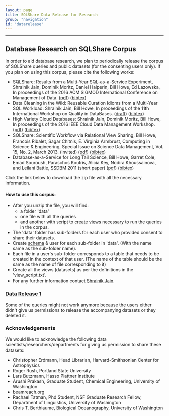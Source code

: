 ```yaml
---
layout: page
title: SQLShare Data Release for Research
group: "navigation"
id: "datarelease"
---
```

______________________________________________
## Database Research on SQLShare Corpus

In order to aid database research, we plan to periodically release the corpus of SQLShare queries and public datasets (for the consenting users only). If you plan on using this corpus, please cite the following works:

* SQLShare: Results from a Multi-Year SQL-as-a-Service Experiment, Shrainik Jain, Dominik Moritz, Daniel Halperin, Bill Howe, Ed Lazowska, In proceedings of the 2016 ACM SIGMOD International Conference on Management of Data. ([pdf](https://uwescience.github.io/sqlshare/pdfs/sqlshare_shrainik.pdf)) ([bibtex](https://www.dropbox.com/s/439z6x731o2pzz7/self-bibtex.txt?dl=0))
* Data Cleaning in the Wild: Reusable Curation Idioms from a Multi-Year SQL Workload: Shrainik Jain, Bill Howe, In proceedings of the 11th International Workshop on Quality in DataBases. ([draft](http://homes.cs.washington.edu/~shrainik/papers/QDB2016-datacleaning.pdf)) ([bibtex](https://www.dropbox.com/s/h9m2uyhmfqegkcf/self.txt?dl=0))
* High Variety Cloud Databases: Shrainik Jain, Dominik Moritz, Bill Howe, In proceedings of the 2016 IEEE Cloud Data Management Workshop. ([pdf](https://uwescience.github.io/sqlshare/pdfs/ICDE16_research_5.pdf)) ([bibtex](https://www.dropbox.com/s/mojjdjwhc0tz06k/self-bibtex.txt?dl=0))
* SQLShare: Scientiﬁc Workﬂow via Relational View Sharing, Bill Howe, Francois Ribalet, Sagar Chitnis, E. Virginia Armbrust, Computing in Science & Engineering, Special Issue on Science Data Management, Vol. 15, No. 2, March 2013. (invited) ([pdf](http://escience.washington.edu/sites/default/files/howe_sqlshare_cise_2013.pdf)) ([bibtex](https://uwescience.github.io/sqlshare/real_time_colab_cite.txt))
* Database-as-a-Service for Long Tail Science, Bill Howe, Garret Cole, Emad Souroush, Paraschos Koutris, Alicia Key, Nodira Khoussainova, and Leilani Battle, SSDBM 2011 (short paper)  ([pdf](http://escience.washington.edu/sites/default/files/sqlshare_ssdbm2011.pdf)) ([bibtex](http://www.cs.washington.edu/homes/billhowe/bib/howe_ssdbm2011.bib))

Click the link below to download the zip file with all the necessary information.

#### How to use this corpus:

* After you unzip the file, you will find: 
    * a folder 'data'
    * one file with all the queries
    * and another with script to create [views](https://msdn.microsoft.com/en-us/library/ms190174.aspx) necessary to run the queries in the corpus.
* The 'data' folder has sub-folders for each user who provided consent to share their datasets. 
* Create [schema](https://msdn.microsoft.com/en-us/library/ms189462.aspx) & user for each sub-folder in 'data'. (With the name same as the sub-folder name).
* Each file in a user's sub-folder corresponds to a table that needs to be created in the context of that user. (The name of the table should be the same as the name of file corresponding to it)
* Create all the views (datasets) as per the definitions in the 'view_script.txt'.
* For any further information contact [Shrainik Jain](mailto:shrainik@cs.washington.edu).


### [Data Release 1](https://s3-us-west-2.amazonaws.com/sqlsharedatarelease1/sqlshare_data_release1.zip)

Some of the queries might not work anymore because the users either didn't give us permissions to release the accompanying datasets or they deleted it.

### Acknowledgements

We would like to acknowledge the following data scientists/researchers/departments for giving us permission to share these datasets:

* Christopher Erdmann, Head Librarian, Harvard-Smithsonian Center for Astrophysics
* Roger Rush, Portland State University
* Lars Butzmann, Hasso Plattner Institute
* Arushi Prakash, Graduate Student, Chemical Engineering, University of Washington
* beamreach.org
* Rachael Tatman, Phd Student, NSF Graduate Research Fellow, Department of Linguistics, University of Washington
* Chris T. Berthiaume, Biological Oceanography, University of Washington
